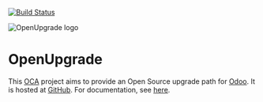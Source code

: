 [![Build Status](https://travis-ci.org/OCA/OpenUpgrade.svg?branch=10.0)](https://travis-ci.org/OCA/OpenUpgrade)

![OpenUpgrade logo](/odoo/openupgrade/doc/source/images/OpenUpgrade.png?raw=true)

OpenUpgrade
===========

This <a href="https://odoo-community.org">OCA</a> project aims to provide an Open Source upgrade path for <a href="https://github.com/odoo/odoo">Odoo</a>. It is hosted at <a href="https://github.com/oca/openupgrade">GitHub</a>. For documentation, see <a href="https://doc.therp.nl/openupgrade">here</a>.

